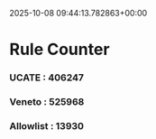 2025-10-08 09:44:13.782863+00:00
# Rule Counter 
 ### UCATE : 406247

 ### Veneto : 525968

 ### Allowlist : 13930